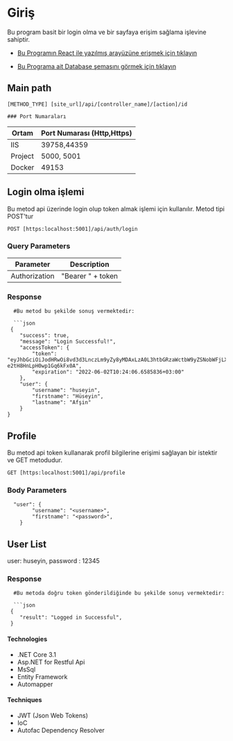 
# Giriş

Bu program basit bir login olma ve bir sayfaya erişim sağlama işlevine sahiptir.


* [Bu Programın React ile yazılmış arayüzüne erişmek için tıklayın](https://github.com/huseyinafsin/TraTaskReact-)

* [Bu Programa ait Database şemasını görmek için tıklayın](https://github.com/huseyinafsin/TraTaskBackend/blob/main/DbSchema.MD)


## Main path
  `[METHOD_TYPE] [site_url]/api/[controller_name]/[action]/id`
   

    ### Port Numaraları

  Ortam  | Port Numarası (Http,Https)
  ---------  | -----------
   IIS | 39758,44359
   Project |5000, 5001
   Docker| 49153

   
 ## Login olma işlemi
Bu metod api üzerinde login olup token almak işlemi için kullanılır. Metod tipi POST'tur

`POST [https:localhost:5001]/api/auth/login`

  ### Query Parameters

  Parameter  | Description
  ---------  | -----------
   Authorization | "Bearer " + token
  


  ### Response 
```shell
  #Bu metod bu şekilde sonuş vermektedir:

  ```json
 {
    "success": true,
    "message": "Login Successful!",
    "accessToken": {
        "token": "eyJhbGciOiJodHRwOi8vd3d3LnczLm9yZy8yMDAxLzA0L3htbGRzaWctbW9yZSNobWFjLXNoYTUxMiIsInR5cCI6IkpXVCIsImN0eSI6IkpXVCJ9.eyJuYmYiOjE2NTQxNTEwNDYsImV4cCI6MTY1NDE1NDY0NiwiaXNzIjoiaHR0cHM6Ly9naXRodWIuY29tL2h1c2V5aW5hZnNpbi8iLCJhdWQiOiJodHRwczovL2dpdGh1Yi5jb20vaHVzZXlpbmFmc2luLyJ9.UDiJlng9IvnbleT9pZoCwIJAPhHOmtiIy_fYgQgoNW8FYmS7IWbQHrjc8mo8i4Q-e2tH8HnLpH0wp1Gq6kFx0A",
        "expiration": "2022-06-02T10:24:06.6585836+03:00"
    },
    "user": {
        "username": "huseyin",
        "firstname": "Hüseyin",
        "lastname": "Afşin"
    }
}
  ```
 ## Profile
Bu metod api token kullanarak profil bilgilerine erişimi sağlayan bir istektir ve GET metodudur.

`GET [https:localhost:5001]/api/profile`

  ### Body Parameters

```
  "user": {
        "username": "<username>",
        "firstname": "<password>",
    }
```
  User List
  --------- 
   user: huseyin, password : 12345

  ### Response 
```shell
  #Bu metoda doğru token gönderildiğinde bu şekilde sonuş vermektedir:

  ```json
 {
    "result": "Logged in Successful",
 }
  ```


  </aside>


  
    
  #### Technologies
- .NET Core 3.1
- Asp.NET for Restful Api
- MsSql
- Entity Framework
- Automapper

#### Techniques
- JWT (Json Web Tokens)
- IoC 
- Autofac Dependency Resolver



